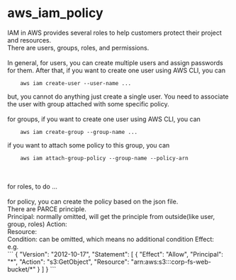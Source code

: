 # aws_iam_policy
IAM in AWS provides several roles to help customers protect their project and resources. <br/>
There are users, groups, roles, and permissions.
<br/>
<br/>
In general, for users, you can create multiple users and assign passwords for them. After that, 
if you want to create one user using AWS CLI, you can 
```
    aws iam create-user --user-name ...
```
but, you cannot do anything just create a single user. You need to associate the user with group attached with some specific policy.
<br/>
<br/>
for groups, if you want to create one user using AWS CLI, you can
```
    aws iam create-group --group-name ...
```
if you want to attach some policy to this group, you can
```
    aws iam attach-group-policy --group-name --policy-arn
```
<br/>
<br/>
for roles, to do ...


<br/>
<br/>
for policy, you can create the policy based on the json file. <br/>
There are PARCE principle. <br/>
Principal: normally omitted, will get the principle from outside(like user, group, roles)
Action: <br/>
Resource:  <br/>
Condition: can be omitted, which means no additional condition
Effect:  <br/>
e.g. <br/>
```
{
    "Version": "2012-10-17",
    "Statement": [
        {
            "Effect": "Allow",
            "Principal": "*",
            "Action": "s3:GetObject",
            "Resource": "arn:aws:s3:::corp-fs-web-bucket/*"
        }
    ]
}
```
